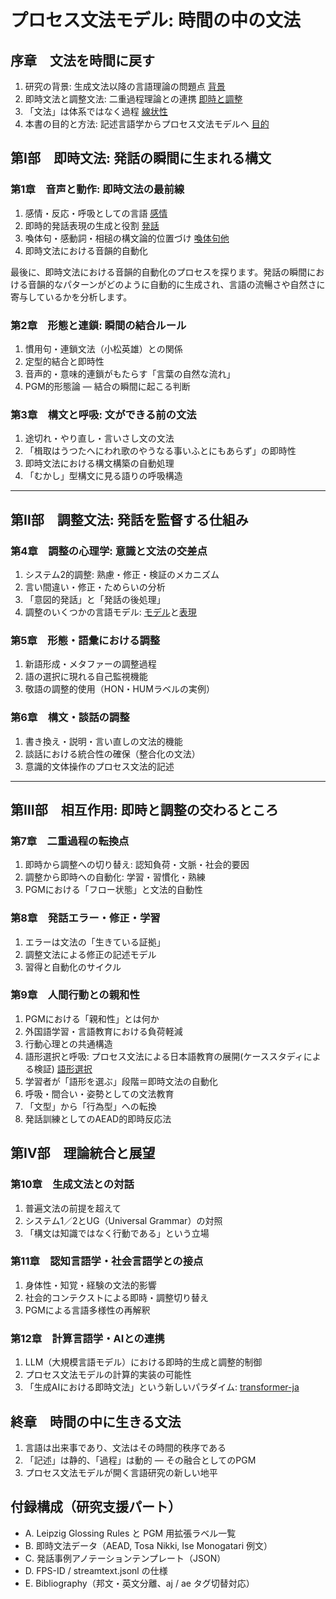 # **プロセス文法モデル: 時間の中の文法**

## **序章　文法を時間に戻す**

1. 研究の背景: 生成文法以降の言語理論の問題点 [背景](contents/pgm-background-ja.md)
1. 即時文法と調整文法: 二重過程理論との連携 [即時と調整](contents/pgm-immediate-adjustive-ja.md)
1. 「文法」は体系ではなく過程 [線状性](contents/pgm-linear-sound-ja.md)
1. 本書の目的と方法: 記述言語学からプロセス文法モデルへ [目的](contents/pgm-objectives-methods-ja.md)

## **第Ⅰ部　即時文法: 発話の瞬間に生まれる構文**

### 第1章　音声と動作: 即時文法の最前線

1. 感情・反応・呼吸としての言語 [感情](contents/pgm-emotion-reaction-breathing-ja.md)
1. 即時的発話表現の生成と役割 [発話](contents/pgm-immediate-utterances-ja.md)
1. 喚体句・感動詞・相槌の構文論的位置づけ [喚体句他](contents/pgm-exclamations-interjections-ja.md)
1. 即時文法における音韻的自動化

最後に、即時文法における音韻的自動化のプロセスを探ります。発話の瞬間における音韻的なパターンがどのように自動的に生成され、言語の流暢さや自然さに寄与しているかを分析します。

### 第2章　形態と連鎖: 瞬間の結合ルール

1. 慣用句・連鎖文法（小松英雄）との関係
1. 定型的結合と即時性
1. 音声的・意味的連鎖がもたらす「言葉の自然な流れ」
1. PGM的形態論 ― 結合の瞬間に起こる判断

### 第3章　構文と呼吸: 文ができる前の文法

1. 途切れ・やり直し・言いさし文の文法
1. 「楫取はうつたへにわれ歌のやうなる事いふとにもあらず」の即時性
1. 即時文法における構文構築の自動処理
1. 「むかし」型構文に見る語りの呼吸構造

---

## **第Ⅱ部　調整文法: 発話を監督する仕組み**

### 第4章　調整の心理学: 意識と文法の交差点

1. システム2的調整: 熟慮・修正・検証のメカニズム
1. 言い間違い・修正・ためらいの分析
1. 「意図的発話」と「発話の後処理」
1. 調整のいくつかの言語モデル: [モデル](./contents/diary-register-notes-ja.md)と[表現](contents/diary-register-patterns-ja.md)

### 第5章　形態・語彙における調整

1. 新語形成・メタファーの調整過程
1. 語の選択に現れる自己監視機能
1. 敬語の調整的使用（HON・HUMラベルの実例）

### 第6章　構文・談話の調整

1. 書き換え・説明・言い直しの文法的機能
1. 談話における統合性の確保（整合化の文法）
1. 意識的文体操作のプロセス文法的記述

---

## **第Ⅲ部　相互作用: 即時と調整の交わるところ**

### 第7章　二重過程の転換点

1. 即時から調整への切り替え: 認知負荷・文脈・社会的要因
1. 調整から即時への自動化: 学習・習慣化・熟練
1. PGMにおける「フロー状態」と文法的自動性

### 第8章　発話エラー・修正・学習

1. エラーは文法の「生きている証拠」
1. 調整文法による修正の記述モデル
1. 習得と自動化のサイクル

### 第9章　人間行動との親和性

1. PGMにおける「親和性」とは何か
1. 外国語学習・言語教育における負荷軽減
1. 行動心理との共通構造
1. 語形選択と呼吸: プロセス文法による日本語教育の展開(ケーススタディによる検証) [語形選択](contents/pgm-gokeiselection-ja.md)
1. 学習者が「語形を選ぶ」段階＝即時文法の自動化
1. 呼吸・間合い・姿勢としての文法教育
1. 「文型」から「行為型」への転換
1. 発話訓練としてのAEAD的即時反応法

## **第Ⅳ部　理論統合と展望**

### 第10章　生成文法との対話

1. 普遍文法の前提を超えて
1. システム1／2とUG（Universal Grammar）の対照
1. 「構文は知識ではなく行動である」という立場

### 第11章　認知言語学・社会言語学との接点

1. 身体性・知覚・経験の文法的影響
1. 社会的コンテクストによる即時・調整切り替え
1. PGMによる言語多様性の再解釈

### 第12章　計算言語学・AIとの連携

1. LLM（大規模言語モデル）における即時的生成と調整的制御
1. プロセス文法モデルの計算的実装の可能性
1. 「生成AIにおける即時文法」という新しいパラダイム: [transformer-ja]("contents/pgm-transformer-relationship-ja.md")

## **終章　時間の中に生きる文法**

1. 言語は出来事であり、文法はその時間的秩序である
1. 「記述」は静的、「過程」は動的 ― その融合としてのPGM
1. プロセス文法モデルが開く言語研究の新しい地平

## **付録構成（研究支援パート）**

- A. Leipzig Glossing Rules と PGM 用拡張ラベル一覧
- B. 即時文法データ（AEAD, Tosa Nikki, Ise Monogatari 例文）
- C. 発話事例アノテーションテンプレート（JSON）
- D. FPS-ID / streamtext.jsonl の仕様
- E. Bibliography（邦文・英文分離、aj / ae タグ切替対応）
